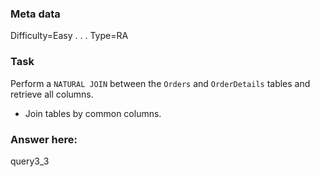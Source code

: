 ### Meta data <!--Please dont edit these fields-->
Difficulty=Easy
.
.
.
Type=RA <!--Either RA (Relational Algebra) or TXT (text)-->

### Task
Perform a `NATURAL JOIN` between the `Orders` and `OrderDetails` tables and retrieve all columns.
- Join tables by common columns.

### Answer here:
query3_3